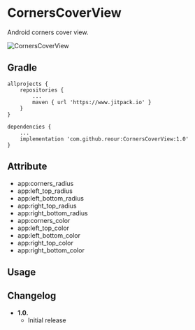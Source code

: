 CornersCoverView
===============

Android corners cover view.

![CornersCoverView](https://raw.github.com/reour/CornersCoverView/master/image/sample.png)


Gradle
------
```
allprojects {
	repositories {
		...
		maven { url 'https://www.jitpack.io' }
	}
}
```
```
dependencies {
    ...
    implementation 'com.github.reour:CornersCoverView:1.0'
}
```

Attribute
-----
- app:corners_radius
- app:left_top_radius
- app:left_bottom_radius
- app:right_top_radius
- app:right_bottom_radius
- app:corners_color
- app:left_top_color
- app:left_bottom_color
- app:right_top_color
- app:right_bottom_color

Usage
-----

Changelog
---------
* **1.0.**
    * Initial release
